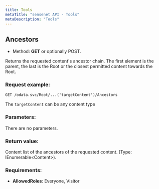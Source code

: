 ```yaml
---
title: Tools
metaTitle: "sensenet API - Tools"
metaDescription: "Tools"
---
```


## Ancestors
- Method: **GET** or optionally POST.

Returns the requested content's ancestor chain. The first element is the parent,
 the last is the Root or the closest permitted content towards the Root.

### Request example:

```
GET /odata.svc/Root/...('targetContent')/Ancestors
```
The `targetContent` can be any content type
### Parameters:
There are no parameters.

### Return value:
Content list of the ancestors of the requested content. (Type: IEnumerable&lt;Content>).

### Requirements:
- **AllowedRoles**: Everyone, Visitor

